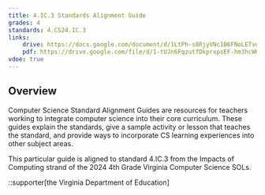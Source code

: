 ```yaml
---
title: 4.IC.3 Standards Alignment Guide
grades: 4
standards: 4.CS24.IC.3
links:
    drive: https://docs.google.com/document/d/1LtPh-s8RjyVNc1B6FNoLETvqgHuZ83YF0LDCdbyFscw/edit?usp=drive_link
    pdf: https://drive.google.com/file/d/1-tUJn6FqzutfDkprxpsEF-hm3hcWKLbF/view?usp=drive_link
vdoe: true
---
```


## Overview

Computer Science Standard Alignment Guides are resources for teachers working to integrate computer science into their core curriculum. These guides explain the standards, give a sample activity or lesson that teaches the standard, and provide ways to incorporate CS learning experiences into other subject areas. 

This particular guide is aligned to standard 4.IC.3 from the Impacts of Computing strand of the 2024 4th Grade Virginia Computer Science SOLs.

::supporter[the Virginia Department of Education]